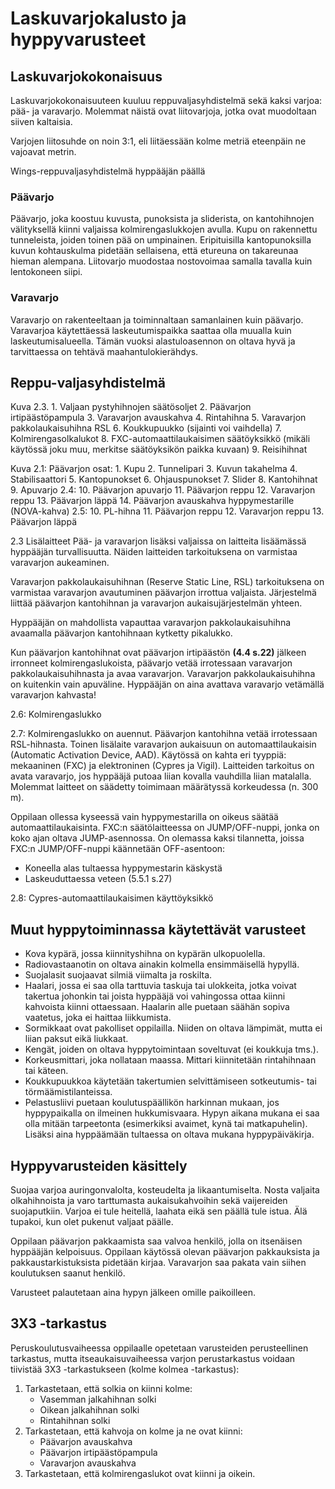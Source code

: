 # Laskuvarjokalusto ja hyppyvarusteet

## Laskuvarjokokonaisuus
Laskuvarjokokonaisuuteen kuuluu reppuvaljasyhdistelmä sekä kaksi varjoa: pää- ja varavarjo. Molemmat näistä ovat liitovarjoja, jotka ovat muodoltaan siiven kaltaisia. 

Varjojen liitosuhde on noin 3:1, eli liitäessään kolme metriä eteenpäin ne vajoavat metrin.

Wings-reppuvaljasyhdistelmä hyppääjän päällä

### Päävarjo
Päävarjo, joka koostuu kuvusta, punoksista ja sliderista, on kantohihnojen välityksellä kiinni valjaissa kolmirengaslukkojen avulla. Kupu on rakennettu tunneleista, joiden toinen pää on umpinainen. Eripituisilla kantopunoksilla kuvun kohtauskulma pidetään sellaisena, että etureuna on takareunaa hieman alempana. Liitovarjo muodostaa nostovoimaa samalla tavalla kuin lentokoneen siipi.

### Varavarjo
Varavarjo on rakenteeltaan ja toiminnaltaan samanlainen kuin päävarjo. Varavarjoa käytettäessä laskeutumispaikka saattaa olla muualla kuin laskeutumisalueella. Tämän vuoksi alastuloasennon on oltava hyvä ja tarvittaessa on tehtävä maahantulokierähdys.

## Reppu-valjasyhdistelmä

Kuva 2.3. 1. Valjaan pystyhihnojen säätösoljet 2. Päävarjon irtipäästöpampula 3. Varavarjon avauskahva
4. Rintahihna 5. Varavarjon pakkolaukaisuhihna RSL 6. Koukkupuukko (sijainti voi vaihdella) 7. Kolmirengasolkalukot 8. FXC-automaattilaukaisimen säätöyksikkö (mikäli käytössä joku muu, merkitse säätöyksikön paikka kuvaan) 9. Reisihihnat

Kuva 2.1: Päävarjon osat: 1. Kupu 2. Tunnelipari 3. Kuvun takahelma 4. Stabilisaattori 5. Kantopunokset 6. Ohjauspunokset 7. Slider 8. Kantohihnat 9. Apuvarjo 2.4: 10. Päävarjon apuvarjo 11. Päävarjon reppu 12. Varavarjon reppu 13. Päävarjon läppä 14. Päävarjon avauskahva hyppymestarille (NOVA-kahva) 2.5: 10. PL-hihna 11. Päävarjon reppu 12. Varavarjon
reppu 13. Päävarjon läppä

2.3 Lisälaitteet
Pää- ja varavarjon lisäksi valjaissa on laitteita lisäämässä hyppääjän turvallisuutta. Näiden laitteiden tarkoituksena on varmistaa varavarjon aukeaminen.

Varavarjon pakkolaukaisuhihnan (Reserve Static Line, RSL) tarkoituksena on varmistaa varavarjon avautuminen päävarjon irrottua valjaista. Järjestelmä liittää päävarjon kantohihnan ja varavarjon aukaisujärjestelmän yhteen.

Hyppääjän on mahdollista vapauttaa varavarjon pakkolaukaisuhihna avaamalla päävarjon kantohihnaan kytketty pikalukko.

Kun päävarjon kantohihnat ovat päävarjon irtipäästön
**(4.4 s.22)** jälkeen irronneet kolmirengaslukoista, päävarjo vetää irrotessaan varavarjon pakkolaukaisuhihnasta ja avaa varavarjon. Varavarjon pakkolaukaisuhihna on kuitenkin vain apuväline. Hyppääjän on aina avattava varavarjo vetämällä varavarjon kahvasta!

2.6: Kolmirengaslukko

2.7: Kolmirengaslukko on auennut. Päävarjon kantohihna vetää irrotessaan RSL-hihnasta. Toinen lisälaite varavarjon aukaisuun on automaattilaukaisin (Automatic Activation Device, AAD). Käytössä on kahta eri tyyppiä: mekaaninen (FXC) ja elektroninen (Cypres ja Vigil). Laitteiden tarkoitus on avata varavarjo, jos hyppääjä putoaa liian kovalla vauhdilla liian matalalla. Molemmat laitteet on säädetty toimimaan määrätyssä korkeudessa (n. 300 m).

Oppilaan ollessa kyseessä vain hyppymestarilla on oikeus säätää automaattilaukaisinta. FXC:n säätölaitteessa on JUMP/OFF-nuppi, jonka on koko ajan oltava JUMP-asennossa. On olemassa kaksi tilannetta, joissa FXC:n JUMP/OFF-nuppi käännetään OFF-asentoon:

* Koneella alas tultaessa hyppymestarin käskystä
* Laskeuduttaessa veteen (5.5.1 s.27)

2.8: Cypres-automaattilaukaisimen käyttöyksikkö

## Muut hyppytoiminnassa käytettävät varusteet
* Kova kypärä, jossa kiinnityshihna on kypärän ulkopuolella.
* Radiovastaanotin on oltava ainakin kolmella ensimmäisellä hypyllä.
* Suojalasit suojaavat silmiä viimalta ja roskilta.
* Haalari, jossa ei saa olla tarttuvia taskuja tai ulokkeita, jotka voivat takertua johonkin tai joista hyppääjä voi vahingossa ottaa kiinni kahvoista kiinni ottaessaan. Haalarin alle puetaan säähän sopiva vaatetus, joka ei haittaa liikkumista.
* Sormikkaat ovat pakolliset oppilailla. Niiden on oltava lämpimät, mutta ei liian paksut eikä liukkaat.
* Kengät, joiden on oltava hyppytoimintaan soveltuvat (ei koukkuja tms.).
* Korkeusmittari, joka nollataan maassa. Mittari kiinnitetään rintahihnaan tai käteen.
* Koukkupuukkoa käytetään takertumien selvittämiseen sotkeutumis- tai törmäämistilanteissa.
* Pelastusliivi puetaan koulutuspäällikön harkinnan mukaan, jos hyppypaikalla on ilmeinen hukkumisvaara. Hypyn aikana mukana ei saa olla mitään tarpeetonta (esimerkiksi avaimet, kynä tai matkapuhelin). Lisäksi aina hyppäämään tultaessa on
oltava mukana hyppypäiväkirja.

## Hyppyvarusteiden käsittely
Suojaa varjoa auringonvalolta, kosteudelta ja likaantumiselta. Nosta valjaita olkahihnoista ja varo tarttumasta aukaisukahvoihin sekä vaijereiden suojaputkiin. Varjoa ei tule heitellä, laahata eikä sen päällä tule istua. Älä tupakoi, kun olet pukenut valjaat päälle.

Oppilaan päävarjon pakkaamista saa valvoa henkilö, jolla on itsenäisen hyppääjän kelpoisuus. Oppilaan käytössä olevan päävarjon pakkauksista ja pakkaustarkistuksista pidetään kirjaa. Varavarjon saa pakata vain siihen koulutuksen
saanut henkilö. 

Varusteet palautetaan aina hypyn jälkeen omille paikoilleen.

## 3X3 -tarkastus
Peruskoulutusvaiheessa oppilaalle opetetaan varusteiden perusteellinen tarkastus, mutta itseaukaisuvaiheessa varjon perustarkastus voidaan tiivistää 3X3 -tarkastukseen (kolme kolmea -tarkastus):
1. Tarkastetaan, että solkia on kiinni kolme:
    * Vasemman jalkahihnan solki
    * Oikean jalkahihnan solki
    * Rintahihnan solki
2. Tarkastetaan, että kahvoja on kolme ja ne ovat kiinni:
    * Päävarjon avauskahva
    * Päävarjon irtipäästöpampula
    * Varavarjon avauskahva
3. Tarkastetaan, että kolmirengaslukot ovat kiinni ja oikein.